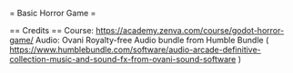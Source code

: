 = Basic Horror Game =

== Credits ==
Course: https://academy.zenva.com/course/godot-horror-game/
Audio: Ovani Royalty-free Audio bundle from Humble Bundle ( https://www.humblebundle.com/software/audio-arcade-definitive-collection-music-and-sound-fx-from-ovani-sound-software )